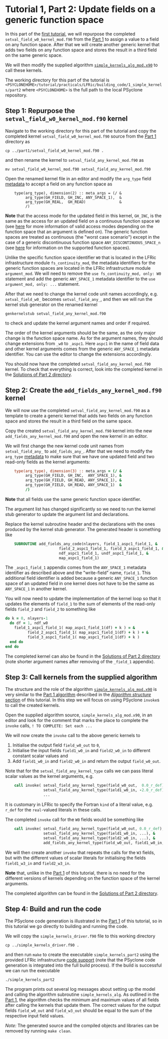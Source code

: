 # Tutorial 1, Part 2: Update fields on a generic function space

In this part of the [first tutorial](../README.md), we will repurpose
the completed `setval_field_w0_kernel_mod.f90` from the
[Part 1](../part1/README.md) to assign a value to a field on any
function space. After that we will create another generic
kernel that adds two fields on any function space and stores the
result in a third field on the same generic space.

We will then modify the supplied algorithm
[`simple_kernels_alg_mod.x90`](simple_kernels_alg_mod.x90) to call
these kernels.

The working directory for this part of the tutorial is
`<PSYCLONEHOME>/tutorial/practicals/LFRic/building_code/1_simple_kernels/part2`
where `<PSYCLONEHOME>` is the full path to the local PSyclone repository.

## Step 1: Repurpose the `setval_field_w0_kernel_mod.f90` kernel

Navigate to the working directory for this part of the tutorial and copy
the completed kernel `setval_field_w0_kernel_mod.f90` source from the
[Part 1](../part1) directory as

```shell
cp ../part1/setval_field_w0_kernel_mod.f90 .
```

and then rename the kernel to `setval_field_any_kernel_mod.f90` as

```shell
mv setval_field_w0_kernel_mod.f90 setval_field_any_kernel_mod.f90
```

Open the renamed kernel file in an editor and modify the `arg_type`
field [metadata](../LFRic_kernel_structure.md#metadata) to accept a
field on any function space as

```shell
    type(arg_type), dimension(2) :: meta_args = (/ &
         arg_type(GH_FIELD, GH_INC, ANY_SPACE_1),  &
         arg_type(GH_REAL,  GH_READ)               &
         /)
```

**Note** that the access mode for the updated field in this kernel,
`GH_INC`, is the same as the access for an updated field on a
continuous function space `W0` (see [here](
https://psyclone.readthedocs.io/en/stable/dynamo0p3.html#valid-access-modes)
for more information of valid access modes depending on the function
space that an argument is defined on). The generic function spaces are
treated as continuous (the "worst case scenario") except in the case of
a generic discontinuous function space `ANY_DISCONTINUOUS_SPACE_n`
(see [here](
https://psyclone.readthedocs.io/en/stable/dynamo0p3.html#supported-function-spaces)
for information on the supported function spaces).

Unlike the specific function space identifier `W0` that is located
in the LFRic infrastructure module `fs_continuity_mod`, the metadata
identifiers for the generic function spaces are located in
the LFRic infrastructure module `argument_mod`. We will need to remove
the `use fs_continuity_mod, only: W0` statement and add the generic
`ANY_SPACE_1` metadata identifier to the `use argument_mod, only: ...`
statement.

After that we need to change the kernel code unit names accordingly,
e.g. `setval_field_w0_` becomes `setval_field_any_`, and then we
will run the kernel stub generator on the renamed kernel

```shell
genkernelstub setval_field_any_kernel_mod.f90
```

to check and update the kernel argument names and order if required.

The order of the kernel arguments should be the same, as the only
major change is the function space name. As for the argument names,
they should change extensions from `_w0` to `_aspc1`. Here `aspc1` in
the name of field data and other kernel arguments comes from the
generic `ANY_SPACE_1` metadata identifier. You can use the editor
to change the extensions accordingly.

You should now have the completed `setval_field_any_kernel_mod.f90`
kernel. To check that everything is correct, look into the completed
kernel in the [Solutions of Part 2 directory](../solutions/part2).

## Step 2: Create the `add_fields_any_kernel_mod.f90` kernel

We will now use the completed `setval_field_any_kernel_mod.f90` as a
template to create a generic kernel that adds two fields on any
function space and stores the result in a third field on the same
space.

Copy the created `setval_field_any_kernel_mod.f90` kernel into the new
`add_fields_any_kernel_mod.f90` and open the new kernel in an editor.

We will first change the new kernel code unit names from
`setval_field_any_` to `add_fields_any_`. After that we need to
modify the `arg_type` [metadata](
../LFRic_kernel_structure.md#metadata) to make sure that we
have one updated field and two read-only fields as the kernel
arguments:

```fortran
    type(arg_type), dimension(3) :: meta_args = (/ &
         arg_type(GH_FIELD, GH_INC,  ANY_SPACE_1), &
         arg_type(GH_FIELD, GH_READ, ANY_SPACE_1), &
         arg_type(GH_FIELD, GH_READ, ANY_SPACE_1)  &
         /)
```

**Note** that all fields use the same generic function space
identifier.

The argument list has changed significantly so we need to run the
kernel stub generator to update the argument list and declarations.

Replace the kernel subroutine header and the declarations with the
ones produced by the kernel stub generator. The generated header is
something like

```fortran
    SUBROUTINE add_fields_any_code(nlayers, field_1_aspc1_field_1, &
                        field_2_aspc1_field_1, field_3_aspc1_field_1, &
                        ndf_aspc1_field_1, undf_aspc1_field_1, &
                        map_aspc1_field_1)
```

The `_aspc1_field_1` appendix comes from the `ANY_SPACE_1` metadata
identifier as described above and the "write-field" name, `field_1`.
This additional field identifier is added because a generic `ANY_SPACE_1`
function space of an updated field in one kernel does not have to be
the same as `ANY_SPACE_1` in another kernel.

You will now need to update the implementation of the kernel loop so
that it updates the elements of `field_1` to the sum of elements of
the read-only fields `field_2` and `field_2` to something like

```fortran
do k = 0, nlayers-1
  do df = 1, ndf_w0
    field_1_aspc1_field_1( map_aspc1_field_1(df) + k ) = &
          field_2_aspc1_field_1( map_aspc1_field_1(df) + k ) + &
          field_3_aspc1_field_1( map_aspc1_field_1(df) + k )
  end do
end do
```

The completed kernel can also be found in the
[Solutions of Part 2 directory](../solutions/part2) (note shorter
argument names after removing of the `_field_1` appendix).

## Step 3: Call kernels from the supplied algorithm

The structure and the role of the algorithm
[`simple_kernels_alg_mod.x90`](simple_kernels_alg_mod.x90) is very similar
to the [Part 1 algorithm](../part1/simple_kernels_alg_mod.x90) described
in the [*Algorithm structure* section](../README.md#algorithm-structure)
of this tutorial. In this step we will focus on using PSyclone `invoke`s
to call the created kernels.

Open the supplied algorithm source, `simple_kernels_alg_mod.x90`, in an
editor and look for the comment that marks the place to complete
the `invoke` calls, `! TO COMPLETE: Set each ...`

We will now create the `invoke` call to the above generic kernels to
1. Initialise the output field `field_w0_out` to `0`,
2. Initialise the input fields `field1_w0_in` and `field2_w0_in` to
   different constant scalar values and
3. Add `field1_w0_in` and `field2_w0_in` and return the output
  `field_w0_out`.

Note that for the `setval_field_any_kernel_type` calls we can pass
literal scalar values as the kernel arguments, e.g.

```fortran
    call invoke( setval_field_any_kernel_type(field_w0_out,  0.0_r_def), &
                 setval_field_any_kernel_type(field1_w0_in, -2.0_r_def), &
                 ...
```

It is customary in LFRic to specify the Fortran `kind` of a literal value,
e.g. `r_def` for the `real`-valued literals in these calls.

The completed `invoke` call for the `W0` fields would be something like

```fortran
    call invoke( setval_field_any_kernel_type(field_w0_out, 0.0_r_def), &
                 setval_field_any_kernel_type(field1_w0_in, ...), &
                 setval_field_any_kernel_type(field2_w0_in, ...), &
                 add_fields_any_kernel_type(field_w0_out, field1_w0_in, field2_w0_in) )
```

We will then create another `invoke` that repeats the calls for the `W3`
fields, but with the different values of scalar literals for initialising
the fields `field1_w3_in` and `field2_w3_in`.

**Note** that, unlike in the [Part 1](../part1) of this tutorial, there is no
need for the different versions of kernels depending on the function space of the
kernel arguments.

The completed algorithm can be found in the [Solutions of Part 2 directory](
../solutions/part2).

## Step 4: Build and run the code

The PSyclone code generation is illustrated in the [Part 1](
../part1/README.md) of this tutorial, so in this tutorial we go directly
to building and running the code. 

We will copy the `simple_kernels_driver.f90` file to this working directory

```shell
cp ../simple_kernels_driver.f90 .
```

and then run `make` to create the executable `simple_kernels_part2` using
the provided LFRic infrastructure [code support](
../../README.md#lfric-code-support) (note that the PSyclone code generation
is integrated into the full build process). If the build is successful we can
run the executable

```shell
./simple_kernels_part2
```

The program prints out several log messages about setting up the model
and calling the algorithm subroutine `simple_kernels_alg`. As outlined
in the [Part 1](../part1/README.md), the algorithm checks the minimum
and maximum values of all fields after calling the kernels that update
them. The correct values for the output fields `field_w0_out` and
`field_w3_out` should be equal to the sum of the respective input field
values.

*Note:* The generated source and the compiled objects and libraries
can be removed by running `make clean`.
